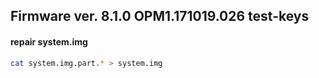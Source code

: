 ## Firmware ver. 8.1.0 OPM1.171019.026 test-keys


#### repair system.img

```bash
cat system.img.part.* > system.img
```

